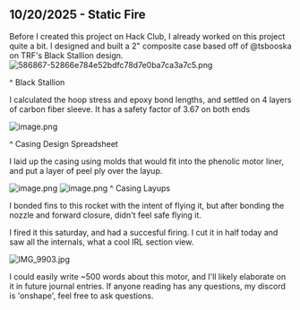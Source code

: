 <!--
  ===================    !!READ THIS NOTICE!!   ====================
  DO NOT edit this file manually. Your changes WILL BE OVERWRITTEN!
  This journal is auto generated and updated by Hack Club Blueprint.
  To edit this file, please edit your journal entries on Blueprint.
  ==================================================================
-->

## 10/20/2025 - Static Fire  

Before I created this project on Hack Club, I already worked on this project quite a bit. I designed and built a 2" composite case based off of @tsbooska on TRF's Black Stallion design. ![586867-52866e784e52bdfc78d7e0ba7ca3a7c5.png](https://blueprint.hackclub.com/user-attachments/blobs/proxy/eyJfcmFpbHMiOnsiZGF0YSI6MzkyNiwicHVyIjoiYmxvYl9pZCJ9fQ==--43c4a77de9916b7c7cbf338fccdf45cd0e2386ba/586867-52866e784e52bdfc78d7e0ba7ca3a7c5.png)

^ Black Stallion

I calculated the hoop stress and epoxy bond lengths, and settled on 4 layers of carbon fiber sleeve. It has a safety factor of 3.67 on both ends

![image.png](https://blueprint.hackclub.com/user-attachments/blobs/proxy/eyJfcmFpbHMiOnsiZGF0YSI6MzkyNywicHVyIjoiYmxvYl9pZCJ9fQ==--5e426cc439e183b8601f39cfba9336a9e183561b/image.png)

^ Casing Design Spreadsheet

I laid up the casing using molds that would fit into the phenolic motor liner, and put a layer of peel ply over the layup.

![image.png](https://blueprint.hackclub.com/user-attachments/blobs/proxy/eyJfcmFpbHMiOnsiZGF0YSI6MzkyOCwicHVyIjoiYmxvYl9pZCJ9fQ==--3db4ac4ef1a26ee1207c3ab096a8bbdac31d123f/image.png)
![image.png](https://blueprint.hackclub.com/user-attachments/blobs/proxy/eyJfcmFpbHMiOnsiZGF0YSI6MzkyOSwicHVyIjoiYmxvYl9pZCJ9fQ==--afc95abaab30b861c46eae3ea5ccfd21f0d00b1c/image.png)
^ Casing Layups

I bonded fins to this rocket with the intent of flying it, but after bonding the nozzle and forward closure, didn't feel safe flying it. 

I fired it this saturday, and had a succesful firing. I cut it in half today and saw all the internals, what a cool IRL section view. 

![IMG_9903.jpg](https://blueprint.hackclub.com/user-attachments/blobs/proxy/eyJfcmFpbHMiOnsiZGF0YSI6MzkzMCwicHVyIjoiYmxvYl9pZCJ9fQ==--f22025fbad52227dbbcfb3ac63089f16bbc5640a/IMG_9903.jpg)

I could easily write ~500 words about this motor, and I'll likely elaborate on it in future journal entries. If anyone reading has any questions, my discord is 'onshape', feel free to ask questions.
  

